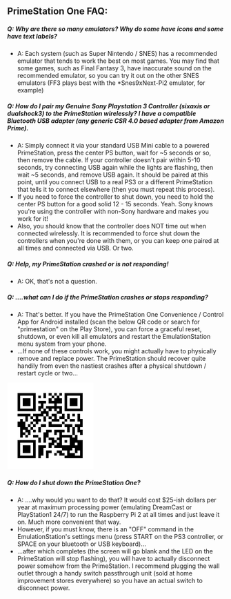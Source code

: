 ## PrimeStation One FAQ:

##### Q: Why are there so many emulators?  Why do some have icons and some have text labels?
* A: Each system (such as Super Nintendo / SNES) has a recommended emulator that tends to work the best on most games.  You may find that some games, such as Final Fantasy 3, have inaccurate sound on the recommended emulator, so you can try it out on the other SNES emulators (FF3 plays best with the *Snes9xNext-Pi2 emulator, for example)

##### Q: How do I pair my Genuine Sony Playstation 3 Controller (sixaxis or dualshock3) to the PrimeStation wirelessly?  I have a compatible Bluetooth USB adapter (any generic CSR 4.0 based adapter from Amazon Prime).
* A: Simply connect it via your standard USB Mini cable to a powered PrimeStation, press the center PS button, wait for ~5 seconds or so, then remove the cable.  If your controller doesn't pair within 5-10 seconds, try connecting USB again while the lights are flashing, then wait ~5 seconds, and remove USB again.  It should be paired at this point, until you connect USB to a real PS3 or a different PrimeStation that tells it to connect elsewhere (then you must repeat this process).
* If you need to force the controller to shut down, you need to hold the center PS button for a good solid 12 - 15 seconds.  Yeah.  Sony knows you're using the controller with non-Sony hardware and makes you work for it!
* Also, you should know that the controller does NOT time out when connected wirelessly.  It is recommended to force shut down the controllers when you're done with them, or you can keep one paired at all times and connected via USB.  Or two.  

##### Q: Help, my PrimeStation crashed or is not responding!
* A: OK, that's not a question.

##### Q: ....what can I do if the PrimeStation crashes or stops responding?
* A: That's better.  If you have the PrimeStation One Convenience / Control App for Android installed (scan the below QR code or search for "primestation" on the Play Store), you can force a graceful reset, shutdown, or even kill all emulators and restart the EmulationStation menu system from your phone.  
* ...If none of these controls work, you might actually have to physically remove and replace power.  The PrimeStation should recover quite handily from even the nastiest crashes after a physical shutdown / restart cycle or two...

[![QR Code For Play Store](https://raw.githubusercontent.com/free5ty1e/primestationone-control-android/master/app/src/main/res/drawable-nodpi/qrcode.png)](https://play.google.com/store/apps/details?id=com.chrisprime.primestationonecontrol)

##### Q: How do I shut down the PrimeStation One?
* A: ....why would you want to do that?  It would cost $25-ish dollars per year at maximum processing power (emulating DreamCast or PlayStation1 24/7) to run the Raspberry Pi 2 at all times and just leave it on.  Much more convenient that way.
* However, if you must know, there is an "OFF" command in the EmulationStation's settings menu (press START on the PS3 controller, or SPACE on your bluetooth or USB keyboard)...
* ...after which completes (the screen will go blank and the LED on the PrimeStation will stop flashing), you will have to actually disconnect power somehow from the PrimeStation.  I recommend plugging the wall outlet through a handy switch passthrough unit (sold at home improvement stores everywhere) so you have an actual switch to disconnect power.  
